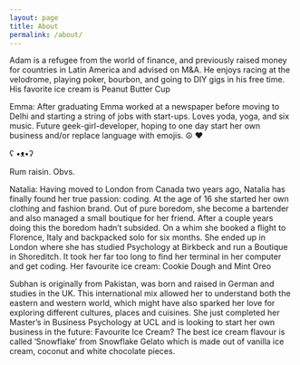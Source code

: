 ```yaml
---
layout: page
title: About
permalink: /about/
---
```


Adam is a refugee from the world of finance, and previously raised money for countries in Latin America and advised on M&A. He enjoys racing at the velodrome, playing poker, bourbon, and going to DIY gigs in his free time. His favorite ice cream is Peanut Butter Cup

Emma: After graduating Emma worked at a newspaper before moving to Delhi and starting a string of jobs with start-ups. Loves yoda, yoga, and six music. Future geek-girl-developer, hoping to one day start her own business and/or replace language with emojis. ☮ ♥

ʕ •ᴥ•ʔ

Rum raisin. Obvs.

Natalia: Having moved to London from Canada two years ago, Natalia has finally found her true passion: coding. At the age of 16 she started her own clothing and fashion brand. Out of pure boredom, she become a bartender and also managed a small boutique for her friend. After a couple years doing this the boredom hadn’t subsided. On a whim she booked a flight to Florence, Italy and backpacked solo for six months. She ended up in London where she has studied Psychology at Birkbeck and run a Boutique in Shoreditch. It took her far too long to find her terminal in her computer and get coding. Her favourite ice cream: Cookie Dough and Mint Oreo

Subhan is originally from Pakistan, was born and raised in German and studies in the UK. This international mix allowed her to understand both the eastern and western world, which might have also sparked her love for exploring different cultures, places and cuisines. She just completed her Master’s in Business Psychology at UCL and is looking to start her own business in the future:
Favourite Ice Cream? The best ice cream flavour is called ‘Snowflake’ from Snowflake Gelato which is made out of vanilla ice cream, coconut and white chocolate pieces.

